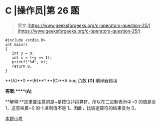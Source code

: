 # C |操作员|第 26 题

> 原文:[https://www.geeksforgeeks.org/c-operators-question-25/](https://www.geeksforgeeks.org/c-operators-question-25/)

```
#include <stdio.h>
int main()
{
   int y = 0;
   int x = (~y == 1);
   printf("%d", x);
   return 0;
}
```

**(A)**0
**(B)**1
**(C)**A bog 负数
**(D)** 编译器错误

**答案:****(A)**

**解释:**这里要注意的是~是按位非运算符。所以在二进制表示中~0 的值是全 1，这意味着~0 的十进制值不是 1。因此，比较运算符的结果变为 0。

[本题小考](https://www.geeksforgeeks.org/c-language-2-gq/operators-gq/)